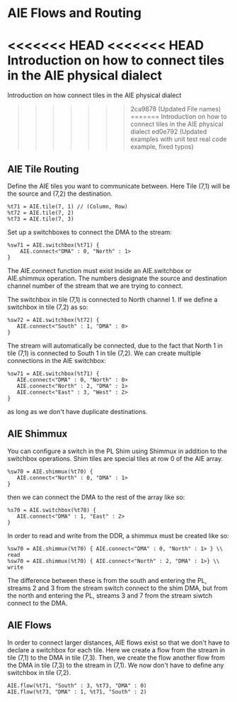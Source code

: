 ﻿# AIE Flows and Routing

<<<<<<< HEAD
<<<<<<< HEAD
Introduction on how to connect tiles in the AIE physical dialect
=======
Introduction on how connect tiles in the AIE physical dialect
>>>>>>> 2ca9878 (Updated File names)
=======
Introduction on how to connect tiles in the AIE physical dialect
>>>>>>> ed0e792 (Updated examples with unit test real code example, fixed typos)

## AIE Tile Routing

Define the AIE tiles you want to communicate between. Here Tile (7,1) will be the source and (7,2) the destination.

```
%t71 = AIE.tile(7, 1) // (Column, Row)
%t72 = AIE.tile(7, 2)
%t73 = AIE.tile(7, 3)
```
Set up a switchboxes to connect the DMA to the stream:
```
%sw71 = AIE.switchbox(%t71) {
	AIE.connect<"DMA" : 0, "North" : 1>
}
```
The AIE.connect function must exist inside an AIE.switchbox or AIE.shimmux operation. The numbers designate the source and destination channel number of the stream that we are trying to connect.

The switchbox in tile (7,1) is connected to North channel 1. If we define a switchbox in tile (7,2) as so:
 ```
%sw72 = AIE.switchbox(%t72) {
	AIE.connect<"South" : 1, "DMA" : 0>
}
```

The stream will automatically be connected, due to the fact that North 1 in tile (7,1) is connected to South 1 in tile (7,2). We can create multiple connections in the AIE switchbox:  

 ```
%sw71 = AIE.switchbox(%t71) {
	AIE.connect<"DMA" : 0, "North" : 0>
	AIE.connect<"North" : 2, "DMA" : 1>
	AIE.connect<"East" : 3, "West" : 2>
}
```

as long as we don't have duplicate destinations. 

## AIE Shimmux 

You can configure a switch in the PL Shim using Shimmux in addition to the switchbox operations. Shim tiles are special tiles at row 0 of the AIE array.

 ```
%sw70 = AIE.shimmux(%t70) {
	AIE.connect<"North" : 0, "DMA" : 1>
}
```

then we can connect the DMA to the rest of the array like so:

 ```
%s70 = AIE.switchbox(%t70) {
	AIE.connect<"DMA" : 1, "East" : 2>
}
```

In order to read and write from the DDR, a shimmux must be created like so:

```
%sw70 = AIE.shimmux(%t70) { AIE.connect<"DMA" : 0, "North" : 1> } \\ read
%sw70 = AIE.shimmux(%t70) { AIE.connect<"North" : 2, "DMA" : 1>} \\ write
```

The difference between these is from the south and entering the PL, streams 2 and 3 from the stream switch connect to the shim DMA, but from the north and entering the PL, streams 3 and 7 from the stream siwtch connect to the DMA.

## AIE Flows

In order to connect larger distances, AIE flows exist so that we don't have to declare a switchbox for each tile.  Here we create a flow from the stream in tile (7,1) to the DMA in tile (7,3). Then, we create the flow another flow from the DMA in tile (7,3) to the stream in (7,1). We now don't have to define any switchbox in tile (7,2).

```
AIE.flow(%t71, "South" : 3, %t73, "DMA" : 0)
AIE.flow(%t73, "DMA" : 1, %t71, "South" : 2)
```

